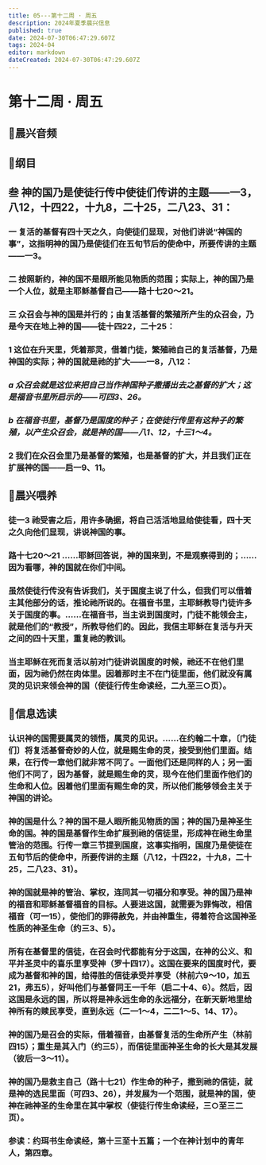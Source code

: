 ```yaml
---
title: 05---第十二周 · 周五
description: 2024年夏季晨兴信息
published: true
date: 2024-07-30T06:47:29.607Z
tags: 2024-04
editor: markdown
dateCreated: 2024-07-30T06:47:29.607Z
---
```


# 第十二周 · 周五
## 🎵晨兴音频

## 📖纲目

## **叁    神的国乃是使徒行传中使徒们传讲的主题——一3，八12，十四22，十九8，二十25，二八23、31：**

### 一    复活的基督有四十天之久，向使徒们显现，对他们讲说“神国的事”，这指明神的国乃是使徒们在五旬节后的使命中，所要传讲的主题——一3。

### 二    按照新约，神的国不是眼所能见物质的范围；实际上，神的国乃是一个人位，就是主耶稣基督自己——路十七20～21。

### 三    众召会与神的国是并行的；由复活基督的繁殖所产生的众召会，乃是今天在地上神的国——徒十四22，二十25：

### 1    这位在升天里，凭着那灵，借着门徒，繁殖祂自己的复活基督，乃是神国的实际；神的国就是祂的扩大——一8，八12：

### *a    众召会就是这位来把自己当作神国种子撒播出去之基督的扩大；这是福音书里所启示的——可四3、26。*

### *b    在福音书里，基督乃是国度的种子；在使徒行传里有这种子的繁殖，以产生众召会，就是神的国——八1、12，十三1～4。*

### 2    我们在众召会里乃是基督的繁殖，也是基督的扩大，并且我们正在扩展神的国——启一9、11。

## 📖晨兴喂养

### 徒一3    祂受害之后，用许多确据，将自己活活地显给使徒看，四十天之久向他们显现，讲说神国的事。

### 路十七20～21    ……耶稣回答说，神的国来到，不是观察得到的；……因为看哪，神的国就在你们中间。

### 虽然使徒行传没有告诉我们，关于国度主说了什么，但我们可以借着主其他部分的话，推论祂所说的。在福音书里，主耶稣教导门徒许多关于国度的事。……在福音书，当主说到国度时，门徒不能领会主，就是他们的“教授”，所教导他们的。因此，我信主耶稣在复活与升天之间的四十天里，重复祂的教训。

### 当主耶稣在死而复活以前对门徒讲说国度的时候，祂还不在他们里面，因为祂仍然在肉体里。因着那时主不在门徒里面，他们就没有属灵的见识来领会神的国（使徒行传生命读经，二九至三○页）。

## 📖信息选读

### 认识神的国需要属灵的领悟，属灵的见识。……在约翰二十章，〔门徒们〕将复活基督奇妙的人位，就是赐生命的灵，接受到他们里面。结果，在行传一章他们就非常不同了。一面他们还是同样的人；另一面他们不同了，因为基督，就是赐生命的灵，现今在他们里面作他们的生命和人位。因着他们里面有赐生命的灵，所以他们能够领会主关于神国的讲论。

### 神的国是什么？神的国不是人眼所能见物质的国；神的国乃是神圣生命的国。神的国是基督作生命扩展到祂的信徒里，形成神在祂生命里管治的范围。行传一章三节提到国度，这事实指明，国度乃是使徒在五旬节后的使命中，所要传讲的主题（八12，十四22，十九8，二十25，二八23、31）。

### 神的国就是神的管治、掌权，连同其一切福分和享受。神的国乃是神的福音和耶稣基督福音的目标。人要进这国，就需要为罪悔改，相信福音（可一15），使他们的罪得赦免，并由神重生，得着符合这国神圣性质的神圣生命（约三3、5）。

### 所有在基督里的信徒，在召会时代都能有分于这国，在神的公义、和平并圣灵中的喜乐里享受神（罗十四17）。这国在要来的国度时代，要成为基督和神的国，给得胜的信徒承受并享受（林前六9～10，加五21，弗五5），好叫他们与基督同王一千年（启二十4、6）。然后，因这国是永远的国，所以将是神永远生命的永远福分，在新天新地里给神所有的赎民享受，直到永远（二一1～4，二二1～5、14、17）。

### 神的国乃是召会的实际，借着福音，由基督复活的生命所产生（林前四15）；重生是其入门（约三5），而信徒里面神圣生命的长大是其发展（彼后一3～11）。

### 神的国乃是救主自己（路十七21）作生命的种子，撒到祂的信徒，就是神的选民里面（可四3、26），并发展为一个范围，就是神的国，使神在祂神圣的生命里在其中掌权（使徒行传生命读经，三○至三二页）。

### 参读：约珥书生命读经，第十三至十五篇；一个在神计划中的青年人，第四章。
<!-- Google tag (gtag.js) -->
<script async src="https://www.googletagmanager.com/gtag/js?id=G-1P8709Z16T"></script>
<script>
  window.dataLayer = window.dataLayer || [];
  function gtag(){dataLayer.push(arguments);}
  gtag('js', new Date());

  gtag('config', 'G-1P8709Z16T');
</script>